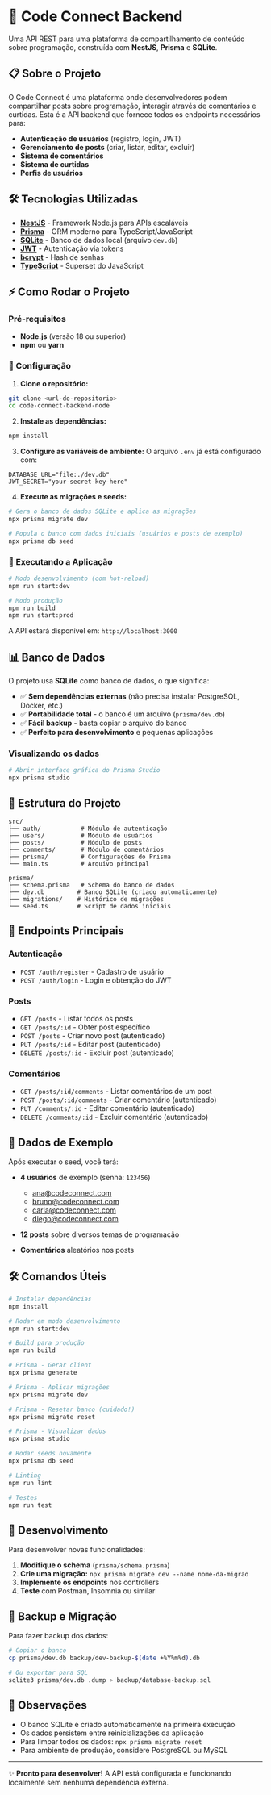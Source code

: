 # 🚀 Code Connect Backend

Uma API REST para uma plataforma de compartilhamento de conteúdo sobre programação, construída com **NestJS**, **Prisma** e **SQLite**.

## 📋 Sobre o Projeto

O Code Connect é uma plataforma onde desenvolvedores podem compartilhar posts sobre programação, interagir através de comentários e curtidas. Esta é a API backend que fornece todos os endpoints necessários para:

- **Autenticação de usuários** (registro, login, JWT)
- **Gerenciamento de posts** (criar, listar, editar, excluir)
- **Sistema de comentários**
- **Sistema de curtidas**
- **Perfis de usuários**

## 🛠️ Tecnologias Utilizadas

- **[NestJS](https://nestjs.com/)** - Framework Node.js para APIs escaláveis
- **[Prisma](https://prisma.io/)** - ORM moderno para TypeScript/JavaScript
- **[SQLite](https://sqlite.org/)** - Banco de dados local (arquivo `dev.db`)
- **[JWT](https://jwt.io/)** - Autenticação via tokens
- **[bcrypt](https://www.npmjs.com/package/bcrypt)** - Hash de senhas
- **[TypeScript](https://www.typescriptlang.org/)** - Superset do JavaScript

## ⚡ Como Rodar o Projeto

### Pré-requisitos

- **Node.js** (versão 18 ou superior)
- **npm** ou **yarn**

### 🔧 Configuração

1. **Clone o repositório:**
```bash
git clone <url-do-repositorio>
cd code-connect-backend-node
```

2. **Instale as dependências:**
```bash
npm install
```

3. **Configure as variáveis de ambiente:**
O arquivo `.env` já está configurado com:
```
DATABASE_URL="file:./dev.db"
JWT_SECRET="your-secret-key-here"
```

4. **Execute as migrações e seeds:**
```bash
# Gera o banco de dados SQLite e aplica as migrações
npx prisma migrate dev

# Popula o banco com dados iniciais (usuários e posts de exemplo)
npx prisma db seed
```

### 🚀 Executando a Aplicação

```bash
# Modo desenvolvimento (com hot-reload)
npm run start:dev

# Modo produção
npm run build
npm run start:prod
```

A API estará disponível em: `http://localhost:3000`

## 📊 Banco de Dados

O projeto usa **SQLite** como banco de dados, o que significa:

- ✅ **Sem dependências externas** (não precisa instalar PostgreSQL, Docker, etc.)
- ✅ **Portabilidade total** - o banco é um arquivo (`prisma/dev.db`)
- ✅ **Fácil backup** - basta copiar o arquivo do banco
- ✅ **Perfeito para desenvolvimento** e pequenas aplicações

### Visualizando os dados

```bash
# Abrir interface gráfica do Prisma Studio
npx prisma studio
```

## 📁 Estrutura do Projeto

```
src/
├── auth/           # Módulo de autenticação
├── users/          # Módulo de usuários
├── posts/          # Módulo de posts
├── comments/       # Módulo de comentários  
├── prisma/         # Configurações do Prisma
└── main.ts         # Arquivo principal

prisma/
├── schema.prisma   # Schema do banco de dados
├── dev.db         # Banco SQLite (criado automaticamente)
├── migrations/    # Histórico de migrações
└── seed.ts        # Script de dados iniciais
```

## 🔐 Endpoints Principais

### Autenticação
- `POST /auth/register` - Cadastro de usuário
- `POST /auth/login` - Login e obtenção do JWT

### Posts
- `GET /posts` - Listar todos os posts
- `GET /posts/:id` - Obter post específico
- `POST /posts` - Criar novo post (autenticado)
- `PUT /posts/:id` - Editar post (autenticado)
- `DELETE /posts/:id` - Excluir post (autenticado)

### Comentários
- `GET /posts/:id/comments` - Listar comentários de um post
- `POST /posts/:id/comments` - Criar comentário (autenticado)
- `PUT /comments/:id` - Editar comentário (autenticado)
- `DELETE /comments/:id` - Excluir comentário (autenticado)

## 🧪 Dados de Exemplo

Após executar o seed, você terá:

- **4 usuários** de exemplo (senha: `123456`)
  - ana@codeconnect.com
  - bruno@codeconnect.com
  - carla@codeconnect.com
  - diego@codeconnect.com

- **12 posts** sobre diversos temas de programação
- **Comentários** aleatórios nos posts

## 🛠️ Comandos Úteis

```bash
# Instalar dependências
npm install

# Rodar em modo desenvolvimento
npm run start:dev

# Build para produção
npm run build

# Prisma - Gerar client
npx prisma generate

# Prisma - Aplicar migrações
npx prisma migrate dev

# Prisma - Resetar banco (cuidado!)
npx prisma migrate reset

# Prisma - Visualizar dados
npx prisma studio

# Rodar seeds novamente
npx prisma db seed

# Linting
npm run lint

# Testes
npm run test
```

## 🔄 Desenvolvimento

Para desenvolver novas funcionalidades:

1. **Modifique o schema** (`prisma/schema.prisma`)
2. **Crie uma migração:** `npx prisma migrate dev --name nome-da-migrao`
3. **Implemente os endpoints** nos controllers
4. **Teste** com Postman, Insomnia ou similar

## 💾 Backup e Migração

Para fazer backup dos dados:
```bash
# Copiar o banco
cp prisma/dev.db backup/dev-backup-$(date +%Y%m%d).db

# Ou exportar para SQL
sqlite3 prisma/dev.db .dump > backup/database-backup.sql
```

## 📝 Observações

- O banco SQLite é criado automaticamente na primeira execução
- Os dados persistem entre reinicializações da aplicação
- Para limpar todos os dados: `npx prisma migrate reset`
- Para ambiente de produção, considere PostgreSQL ou MySQL

---

✨ **Pronto para desenvolver!** A API está configurada e funcionando localmente sem nenhuma dependência externa.
